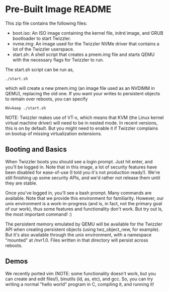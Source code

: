 # Pre-Built Image README

This zip file contains the following files: 

  * boot.iso: An ISO image containing the kernel file, initrd image, and GRUB bootloader to start
	Twizzler.
  * nvme.img: An image used for the Twizzler NVMe driver that contains a lot of the Twizzler
	userspace.
  * start.sh: A shell script that creates a pmem.img file and starts QEMU with the necessary flags
	for Twizzler to run.

The start.sh script can be run as,

    ./start.sh

which will create a new pmem.img (an image file used as an NVDIMM in QEMU), replacing the old one.
If you want your writes to persistent objects to remain over reboots, you can specify

    NV=keep ./start.sh

NOTE: Twizzler makes use of VT-x, which means that KVM (the Linux kernel virtual machine driver)
will need to be in nested mode. In recent versions, this is on by default. But you might need to
enable it if Twizzler complains on bootup of missing virtualization extensions.

Booting and Basics
------------------
When Twizzler boots you should see a login prompt. Just hit enter, and you'll be logged in. Note
that in this image, a lot of security features have been disabled for ease-of-use (I told you it's
not production ready!). We're still finishing up some security APIs, and we'd rather not release
them until they are stable.

Once you've logged in, you'll see a bash prompt. Many commands are available. Note that we provide
this environment for familiarity. However, our unix environment is a work-in-progress (and is, in
fact, not the primary goal of our work), thus some features and functionality don't work. But try
out ls, the most important command! :)

The persistent memory emulated by QEMU will be available for the Twizzler API when creating
persistent objects (using twz_object_new, for example). But it's also available through the unix
environment, with a namespace "mounted" at /nvr1.0. Files written in that directory will persist
across reboots.

Demos
-----
We recently ported vim (NOTE: some functionality doesn't work, but you can create and edit files!),
binutils (ld, as, etc), and gcc. So, you can try writing a normal "hello world" program in C,
compiling it, and running it!


